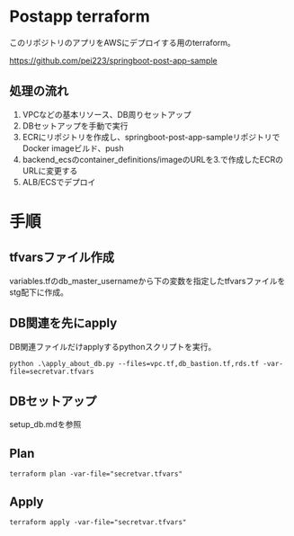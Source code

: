 # Postapp terraform
このリポジトリのアプリをAWSにデプロイする用のterraform。

https://github.com/pei223/springboot-post-app-sample

## 処理の流れ
1. VPCなどの基本リソース、DB周りセットアップ
2. DBセットアップを手動で実行
3. ECRにリポジトリを作成し、springboot-post-app-sampleリポジトリでDocker imageビルド、push
4. backend_ecsのcontainer_definitions/imageのURLを3.で作成したECRのURLに変更する
5. ALB/ECSでデプロイ


# 手順
## tfvarsファイル作成
variables.tfのdb_master_usernameから下の変数を指定したtfvarsファイルをstg配下に作成。


## DB関連を先にapply
DB関連ファイルだけapplyするpythonスクリプトを実行。

```
python .\apply_about_db.py --files=vpc.tf,db_bastion.tf,rds.tf -var-file=secretvar.tfvars
```

## DBセットアップ
setup_db.mdを参照

## Plan
```
terraform plan -var-file="secretvar.tfvars"
```

## Apply
```
terraform apply -var-file="secretvar.tfvars"
```

